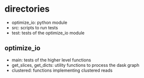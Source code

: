 # directories

- optimize_io: python module
- src: scripts to run tests
- test: tests of the optimize_io module

## optimize_io

- main: tests of the higher level functions
- get_slices, get_dicts: utility functions to process the dask graph
- clustered: functions implementing clustered reads
